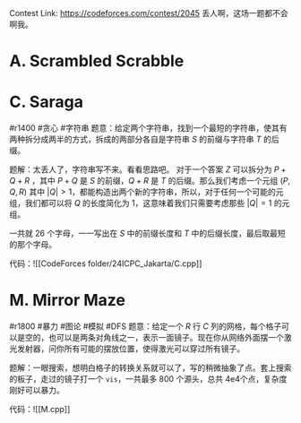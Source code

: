 Contest Link: https://codeforces.com/contest/2045
丢人啊，这场一题都不会啊我。

# A. Scrambled Scrabble

# C. Saraga
#r1400 #贪心 #字符串 
题意：给定两个字符串，找到一个最短的字符串，使其有两种拆分成两半的方式，拆成的两部分各自是字符串 $S$ 的前缀与字符串 $T$ 的后缀。

题解：太丢人了，字符串写不来。看看思路吧。
对于一个答案 $Z$ 可以拆分为 $P+Q+R$ ，其中 $P+Q$ 是 $S$ 的前缀，$Q+R$ 是 $T$ 的后缀。那么我们考虑一个元组 $(P, Q, R)$ 其中 $|Q| > 1$，都能构造出两个新的字符串，所以，对于任何一个可能的元组，我们都可以将 $Q$ 的长度简化为 $1$，这意味着我们只需要考虑那些 $|Q| = 1$ 的元组。 

一共就 $26$ 个字母，一一写出在 $S$ 中的前缀长度和 $T$ 中的后缀长度，最后取最短的那个字母。

代码：![[CodeForces folder/24ICPC_Jakarta/C.cpp]]

# M. Mirror Maze
#r1800 #暴力 #图论 #模拟 #DFS
题意：给定一个 $R$ 行 $C$ 列的网格，每个格子可以是空的，也可以是两条对角线之一，表示一面镜子。现在你从网络外面摆一个激光发射器，问你所有可能的摆放位置，使得激光可以穿过所有镜子。

题解：一眼搜索，想明白格子的转换关系就可以了，写的稍微抽象了点。套上搜索的板子，走过的镜子打一个 `vis`，一共最多 800 个源头，总共 4e4个点，复杂度刚好可以暴力。

代码：![[M.cpp]]
